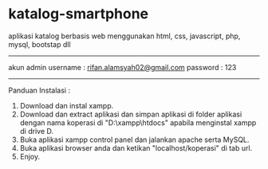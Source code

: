 # katalog-smartphone
aplikasi katalog berbasis web menggunakan html, css, javascript, php, mysql, bootstap dll

_________________________________________________________________________________________
akun admin
username : rifan.alamsyah02@gmail.com 
password : 123

_________________________________________________________________________________________
Panduan Instalasi :
1. Download dan instal xampp.
2. Download dan extract aplikasi dan simpan aplikasi di folder aplikasi dengan nama koperasi di "D:\xampp\htdocs" apabila menginstal xampp di drive D.
3. Buka aplikasi xampp control panel dan jalankan apache serta MySQL.
4. Buka aplikasi browser anda dan ketikan "localhost/koperasi" di tab url.
5. Enjoy.